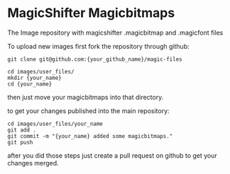 MagicShifter Magicbitmaps
======

The Image repository with magicshifter .magicbitmap and .magicfont files

To upload new images first fork the repository through github:
    
    git clone git@github.com:{your_github_name}/magic-files
    
    cd images/user_files/
    mkdir {your_name}
    cd {your_name}
  
then just move your magicbitmaps into that directory.

to get your changes published into the main repository:
    
    cd images/user_files/your_name
    git add .
    git commit -m "{your_name} added some magicbitmaps."
    git push
    
after you did those steps just create a pull request on github to get your changes merged.

